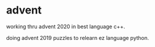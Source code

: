 # advent

working thru advent 2020 in best language c++.

doing advent 2019 puzzles to relearn ez language python.
